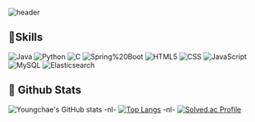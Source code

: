 ![header](https://capsule-render.vercel.app/api?type=venom&text=👋0u0-chae%20Github!)

  
## 💪Skills
![Java](https://img.shields.io/badge/Java-007396.svg?&style=for-the-badge&logo=Java&logoColor=white)
![Python](https://img.shields.io/badge/Python-3776AB.svg?&style=for-the-badge&logo=Python&logoColor=white)
![C](https://img.shields.io/badge/C-A8B9CC.svg?&style=for-the-badge&logo=C&logoColor=white)
![Spring%20Boot](https://img.shields.io/badge/Spring%20Boot-6DB33F.svg?&style=for-the-badge&logo=Spring%20Boot&logoColor=white)
![HTML5](https://img.shields.io/badge/HTML5-E34F26.svg?&style=for-the-badge&logo=HTML5&logoColor=white)
![CSS](https://img.shields.io/badge/CSS-663399.svg?&style=for-the-badge&logo=CSS&logoColor=white)
![JavaScript](https://img.shields.io/badge/JavaScript-F7DF1E.svg?&style=for-the-badge&logo=JavaScript&logoColor=white)
![MySQL](https://img.shields.io/badge/MySQL-4479A1.svg?&style=for-the-badge&logo=MySQL&logoColor=white)
![Elasticsearch](https://img.shields.io/badge/Elasticsearch-005571.svg?&style=for-the-badge&logo=Elasticsearch&logoColor=white)


## 🤔 Github Stats
![Youngchae's GitHub stats](https://github-readme-stats.vercel.app/api?username=0u0-chae&show_icons=true&theme=radical)
-nl-
[![Top Langs](https://github-readme-stats.vercel.app/api/top-langs/?username=0u0-chae)](https://github.com/anuraghazra/github-readme-stats)
-nl-
[![Solved.ac Profile](http://mazassumnida.wtf/api/v2/generate_badge?boj=dudco5858)](https://solved.ac/rlatngus1691/)
